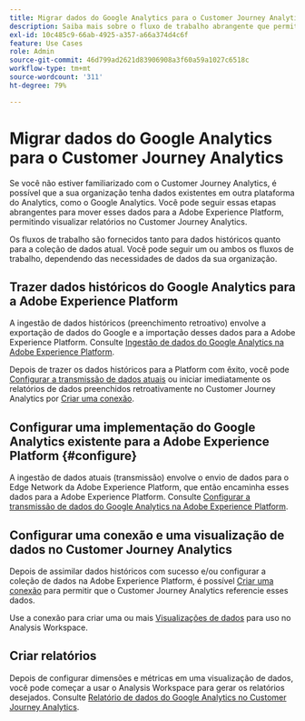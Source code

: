 ```yaml
---
title: Migrar dados do Google Analytics para o Customer Journey Analytics
description: Saiba mais sobre o fluxo de trabalho abrangente que permite mover dados do Google Analytics para a Adobe Experience Platform e visualizar relatórios no Customer Journey Analytics.
exl-id: 10c485c9-66ab-4925-a357-a66a374d4c6f
feature: Use Cases
role: Admin
source-git-commit: 46d799ad2621d83906908a3f60a59a1027c6518c
workflow-type: tm+mt
source-wordcount: '311'
ht-degree: 79%

---
```


# Migrar dados do Google Analytics para o Customer Journey Analytics

Se você não estiver familiarizado com o Customer Journey Analytics, é possível que a sua organização tenha dados existentes em outra plataforma do Analytics, como o Google Analytics. Você pode seguir essas etapas abrangentes para mover esses dados para a Adobe Experience Platform, permitindo visualizar relatórios no Customer Journey Analytics.

Os fluxos de trabalho são fornecidos tanto para dados históricos quanto para a coleção de dados atual. Você pode seguir um ou ambos os fluxos de trabalho, dependendo das necessidades de dados da sua organização.

## Trazer dados históricos do Google Analytics para a Adobe Experience Platform

A ingestão de dados históricos (preenchimento retroativo) envolve a exportação de dados do Google e a importação desses dados para a Adobe Experience Platform. Consulte [Ingestão de dados do Google Analytics na Adobe Experience Platform](backfill.md).

Depois de trazer os dados históricos para a Platform com êxito, você pode [Configurar a transmissão de dados atuais](streaming.md) ou iniciar imediatamente os relatórios de dados preenchidos retroativamente no Customer Journey Analytics por [Criar uma conexão](/help/connections/create-connection.md).

## Configurar uma implementação do Google Analytics existente para a Adobe Experience Platform {#configure}

A ingestão de dados atuais (transmissão) envolve o envio de dados para o Edge Network da Adobe Experience Platform, que então encaminha esses dados para a Adobe Experience Platform. Consulte [Configurar a transmissão de dados do Google Analytics na Adobe Experience Platform](streaming.md).

## Configurar uma conexão e uma visualização de dados no Customer Journey Analytics

Depois de assimilar dados históricos com sucesso e/ou configurar a coleção de dados na Adobe Experience Platform, é possível [Criar uma conexão](/help/connections/create-connection.md) para permitir que o Customer Journey Analytics referencie esses dados.

Use a conexão para criar uma ou mais [Visualizações de dados](/help/data-views/create-dataview.md) para uso no Analysis Workspace.

## Criar relatórios

Depois de configurar dimensões e métricas em uma visualização de dados, você pode começar a usar o Analysis Workspace para gerar os relatórios desejados. Consulte [Relatório de dados do Google Analytics no Customer Journey Analytics](report.md).
